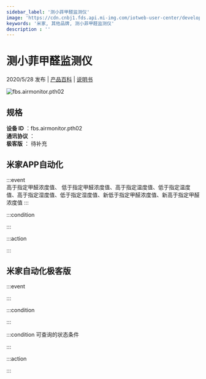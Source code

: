 ```yaml
---
sidebar_label: '测小菲甲醛监测仪'
image: 'https://cdn.cnbj1.fds.api.mi-img.com/iotweb-user-center/developer_1679047654219Y81IjSLR.png?GalaxyAccessKeyId=AKVGLQWBOVIRQ3XLEW&Expires=9223372036854775807&Signature=TQ/iWRC0rgpW+Hm0EFAC80N6JXM='
keywords: '米家, 其他品牌, 测小菲甲醛监测仪'
description : ''
---
```

# 测小菲甲醛监测仪

2020/5/28 发布 | [产品百科](https://home.mi.com/webapp/content/baike/product/index.html?model=fbs.airmonitor.pth02/) | [说明书](https://home.mi.com/views/introduction.html?model=fbs.airmonitor.pth02&region=cn)

![fbs.airmonitor.pth02](https://cdn.cnbj1.fds.api.mi-img.com/iotweb-user-center/developer_1679047654219Y81IjSLR.png?GalaxyAccessKeyId=AKVGLQWBOVIRQ3XLEW&Expires=9223372036854775807&Signature=TQ/iWRC0rgpW+Hm0EFAC80N6JXM=)

## 规格  
> 
**设备 ID** ：fbs.airmonitor.pth02  
**通讯协议** ：  
**极客版**  ： 待补充 


## 米家APP自动化  

:::event  
高于指定甲醛浓度值、 低于指定甲醛浓度值、高于指定温度值、低于指定温度值、高于指定湿度值、低于指定湿度值、新低于指定甲醛浓度值、新高于指定甲醛浓度值
:::

:::condition  

:::

:::action   

:::

## 米家自动化极客版  

:::event  

:::

:::condition  

:::

:::condition 可查询的状态条件  

:::

:::action  

:::

        
